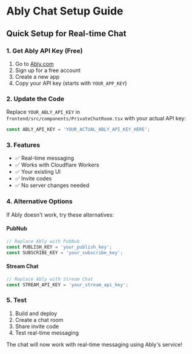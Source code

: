 # Ably Chat Setup Guide

## Quick Setup for Real-time Chat

### 1. Get Ably API Key (Free)
1. Go to [Ably.com](https://ably.com)
2. Sign up for a free account
3. Create a new app
4. Copy your API key (starts with `YOUR_APP_KEY`)

### 2. Update the Code
Replace `YOUR_ABLY_API_KEY` in `frontend/src/components/PrivateChatRoom.tsx` with your actual API key:

```typescript
const ABLY_API_KEY = 'YOUR_ACTUAL_ABLY_API_KEY_HERE';
```

### 3. Features
- ✅ Real-time messaging
- ✅ Works with Cloudflare Workers
- ✅ Your existing UI
- ✅ Invite codes
- ✅ No server changes needed

### 4. Alternative Options
If Ably doesn't work, try these alternatives:

#### PubNub
```typescript
// Replace Ably with PubNub
const PUBLISH_KEY = 'your_publish_key';
const SUBSCRIBE_KEY = 'your_subscribe_key';
```

#### Stream Chat
```typescript
// Replace Ably with Stream Chat
const STREAM_API_KEY = 'your_stream_api_key';
```

### 5. Test
1. Build and deploy
2. Create a chat room
3. Share invite code
4. Test real-time messaging

The chat will now work with real-time messaging using Ably's service! 